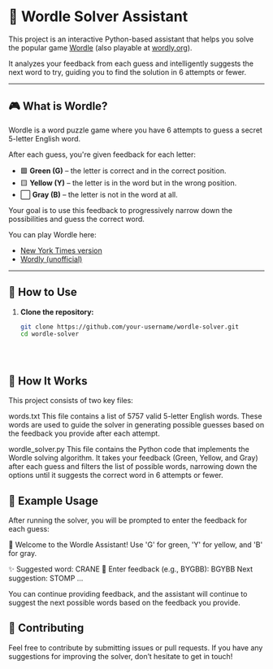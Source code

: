 # 🧠 Wordle Solver Assistant

This project is an interactive Python-based assistant that helps you solve the popular game [Wordle](https://www.nytimes.com/games/wordle/index.html) (also playable at [wordly.org](https://wordly.org/)).

It analyzes your feedback from each guess and intelligently suggests the next word to try, guiding you to find the solution in 6 attempts or fewer.

---

## 🎮 What is Wordle?

Wordle is a word puzzle game where you have 6 attempts to guess a secret 5-letter English word.

After each guess, you're given feedback for each letter:
- 🟩 **Green (G)** – the letter is correct and in the correct position.
- 🟨 **Yellow (Y)** – the letter is in the word but in the wrong position.
- ⬜ **Gray (B)** – the letter is not in the word at all.

Your goal is to use this feedback to progressively narrow down the possibilities and guess the correct word.

You can play Wordle here:
- [New York Times version](https://www.nytimes.com/games/wordle/index.html)
- [Wordly (unofficial)](https://wordly.org/)

---

## 🚀 How to Use

1. **Clone the repository:**
   ```bash
   git clone https://github.com/your-username/wordle-solver.git
   cd wordle-solver





## 📝 How It Works
This project consists of two key files:

words.txt
This file contains a list of 5757 valid 5-letter English words. These words are used to guide the solver in generating possible guesses based on the feedback you provide after each attempt.

wordle_solver.py
This file contains the Python code that implements the Wordle solving algorithm. It takes your feedback (Green, Yellow, and Gray) after each guess and filters the list of possible words, narrowing down the options until it suggests the correct word in 6 attempts or fewer.


## 🧩 Example Usage
After running the solver, you will be prompted to enter the feedback for each guess:

👋 Welcome to the Wordle Assistant!
Use 'G' for green, 'Y' for yellow, and 'B' for gray.

✨ Suggested word: CRANE
🧩 Enter feedback (e.g., BYGBB): BGYBB
Next suggestion: STOMP
...

You can continue providing feedback, and the assistant will continue to suggest the next possible words based on the feedback you provide.


## 🤝 Contributing
Feel free to contribute by submitting issues or pull requests. If you have any suggestions for improving the solver, don’t hesitate to get in touch!
